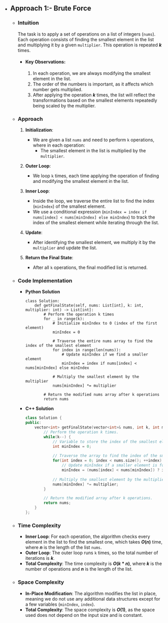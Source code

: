 - ## Approach 1:- Brute Force

    - ### Intuition
        The task is to apply a set of operations on a list of integers (`nums`). Each operation consists of finding the smallest element in the list and multiplying it by a given `multiplier`. This operation is repeated **$k$** times.

        - #### Key Observations:
            1. In each operation, we are always modifying the smallest element in the list.
            2. The order of the numbers is important, as it affects which number gets multiplied.
            3. After applying the operation **$k$** times, the list will reflect the transformations based on the smallest elements repeatedly being scaled by the multiplier.

    - ### Approach
        1. **Initialization**:
            - We are given a list `nums` and need to perform `k` operations, where in each operation:
                - The smallest element in the list is multiplied by the `multiplier`.
        
        2. **Outer Loop**:
            - We loop `k` times, each time applying the operation of finding and modifying the smallest element in the list.
        
        3. **Inner Loop**:
            - Inside the loop, we traverse the entire list to find the index (`minIndex`) of the smallest element.
            - We use a conditional expression (`minIndex = index if nums[index] < nums[minIndex] else minIndex`) to track the index of the smallest element while iterating through the list.

        4. **Update**:
            - After identifying the smallest element, we multiply it by the `multiplier` and update the list.
        
        5. **Return the Final State**:
            - After all `k` operations, the final modified list is returned.

    - ### Code Implementation
        - **Python Solution**
            ```python3 []
            class Solution:
                def getFinalState(self, nums: List[int], k: int, multiplier: int) -> List[int]:
                    # Perform the operation k times
                    for _ in range(k):
                        # Initialize minIndex to 0 (index of the first element)
                        minIndex = 0
                        
                        # Traverse the entire nums array to find the index of the smallest element
                        for index in range(len(nums)):
                            # Update minIndex if we find a smaller element
                            minIndex = index if nums[index] < nums[minIndex] else minIndex 
                        
                        # Multiply the smallest element by the multiplier
                        nums[minIndex] *= multiplier
                    
                    # Return the modified nums array after k operations
                    return nums
            ```
        - **C++ Solution**
            ```cpp []
            class Solution {
            public:
                vector<int> getFinalState(vector<int>& nums, int k, int multiplier) {
                    // Perform the operation k times.
                    while(k--) {
                        // Variable to store the index of the smallest element in the array.
                        int minIndex = 0;
                        
                        // Traverse the array to find the index of the smallest element.
                        for(int index = 0; index < nums.size(); ++index)
                            // Update minIndex if a smaller element is found at the current index.
                            minIndex = (nums[index] < nums[minIndex]) ? index : minIndex;
                        
                        // Multiply the smallest element by the multiplier.
                        nums[minIndex] *= multiplier;
                    }

                    // Return the modified array after k operations.
                    return nums;
                }
            };
            ```

    - ### Time Complexity
        - **Inner Loop**: For each operation, the algorithm checks every element in the list to find the smallest one, which takes **$O(n)$** time, where **$n$** is the length of the list `nums`.
        - **Outer Loop**: The outer loop runs `k` times, so the total number of iterations is **$k$**.
        - **Total Complexity**: The time complexity is **$O(k * n)$**, where **$k$** is the number of operations and **$n$** is the length of the list.

    - ### Space Complexity
        - **In-Place Modification**: The algorithm modifies the list in place, meaning we do not use any additional data structures except for a few variables (`minIndex`, `index`).
        - **Total Complexity**: The space complexity is **$O(1)$**, as the space used does not depend on the input size and is constant.